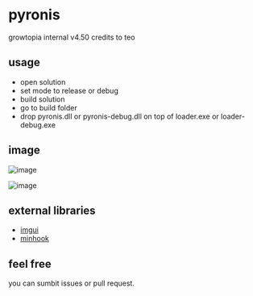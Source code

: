 # pyronis
 growtopia internal v4.50 credits to teo

## usage
* open solution
* set mode to release or debug
* build solution
* go to build folder
* drop pyronis.dll or pyronis-debug.dll on top of loader.exe or loader-debug.exe

## image
![image](https://github.com/evous/pyronis/assets/129998418/e0ee2301-b445-4106-bfb6-e769c9958a36)

![image](https://github.com/evous/pyronis/assets/129998418/bc946ff3-f75e-4437-97c9-1123e6320a1c)

## external libraries
* [imgui](https://github.com/ocornut/imgui)
* [minhook](https://github.com/TsudaKageyu/minhook)

## feel free
you can sumbit issues or pull request.
